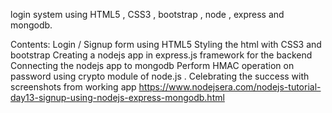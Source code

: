 login system using HTML5 , CSS3 , bootstrap , node , express and mongodb.

Contents:
Login / Signup form using HTML5
Styling the html with CSS3 and bootstrap
Creating a nodejs app in express.js framework for the backend
Connecting the nodejs app to mongodb
Perform HMAC operation on password using crypto module of node.js .
Celebrating the success with screenshots from working app
https://www.nodejsera.com/nodejs-tutorial-day13-signup-using-nodejs-express-mongodb.html


